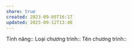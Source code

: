 ```yaml
---
share: true
created: 2023-09-05T16:17
updated: 2025-09-12T13:48
---
```

Tính năng:: 
Loại chương trình::
Tên chương trình::
